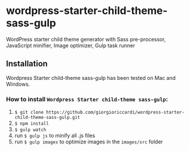 # wordpress-starter-child-theme-sass-gulp
WordPress starter child theme generator with Sass pre-processor, JavaScript minifier, Image optimizer, Gulp task runner

## Installation
Wordpress Starter child-theme sass-gulp has been tested on Mac and Windows.

### How to install `Wordpress Starter child-theme sass-gulp`:
1. `$ git clone https://github.com/giorgioriccardi/wordpress-starter-child-theme-sass-gulp.git`
2. `$ npm install`
3. `$ gulp watch`
4. run `$ gulp js` to minify all .js files
5. run `$ gulp images` to optimize images in the `images/src` folder 
